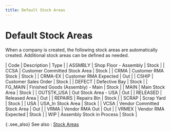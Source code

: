 ```yaml
---
title: Default Stock Areas
---
```


# Default Stock Areas


When a company is created, the following stock areas are automatically  created. Additional stock areas can be defined as needed.


| Code | Description | Type |
| ASSMBLY | Shop Floor - Assembly | Stock |
| CCSA | Customer Committed Stock Area | Stock |
| CRMA | Customer RMA  Stock | Stock |
| CRMA-EX | Customer RMA  Expected | Out |
| CSHIP | Customer Sales Order | Stock |
| DEFECT | Defective Bay | Stock |
| FG\_MAIN | Finished Goods (Assembly) - Main | Stock |
| MAIN | Main Stock Area | Stock |
| OUTSTK\_USA | Out Stock Area - USA | Out |
| RELEASED | Released Area | Out |
| REPAIRS | Repairs Bin | Stock |
| SCRAP | Scrap Yard | Stock |
| USA | USA\_In  Stock Area | Stock |
| VCSA | Vendor Committed Stock Area | Out |
| VRMA | Vendor RMA Out | Out |
| VRMEX | Vendor RMA Expected | Stock |
| WIP | Assembly Stock in Process | Stock |



{:.see_also}
See also
: [Stock Areas]({{site.sc_baseurl}}/options/miscellaneous-set-up/stock-areas/stock_areas_setup.html)
